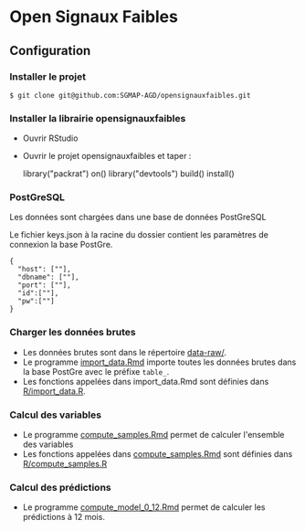 
# Open Signaux Faibles

## Configuration 

### Installer le projet


    $ git clone git@github.com:SGMAP-AGD/opensignauxfaibles.git
    

### Installer la librairie opensignauxfaibles

* Ouvrir RStudio
* Ouvrir le projet opensignauxfaibles et taper : 
    
    library("packrat")
    on()
    library("devtools")
    build()
    install()
    
### PostGreSQL

Les données sont chargées dans une base de données PostGreSQL

Le fichier keys.json à la racine du dossier contient les paramètres de connexion la base PostGre.

    {
      "host": [""],
      "dbname": [""],
      "port": [""],
      "id":[""],
      "pw":[""]
    }

### Charger les données brutes

* Les données brutes sont dans le répertoire [data-raw/](data-raw/).
* Le programme [import_data.Rmd](import_data.Rmd) importe toutes les données brutes dans la base PostGre avec le préfixe `table_`.
* Les fonctions appelées dans import_data.Rmd sont définies dans [R/import_data.R](R/import_data.R).

### Calcul des variables

* Le programme [compute_samples.Rmd](compute_samples.Rmd) permet de calculer l'ensemble des variables
* Les fonctions appelées dans [compute_samples.Rmd](compute_samples.Rmd) sont définies dans [R/compute_samples.R](R/compute_samples.R) 

### Calcul des prédictions

* Le programme [compute_model_0_12.Rmd](compute_model_0_12.Rmd) permet de calculer les prédictions à 12 mois.

